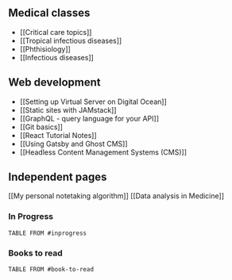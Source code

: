 
## Medical classes
- [[Critical care topics]]
- [[Tropical infectious diseases]]
- [[Phthisiology]]
- [[Infectious diseases]]

## Web development
- [[Setting up Virtual Server on Digital Ocean]]
- [[Static sites with JAMstack]]
- [[GraphQL - query language for your API]]
- [[Git basics]]
- [[React Tutorial Notes]]
- [[Using Gatsby and Ghost CMS]]
- [[Headless Content Management Systems (CMS)]]

## Independent pages
[[My personal notetaking algorithm]]
[[Data analysis in Medicine]]




### In Progress

```dataview
TABLE FROM #inprogress
```

### Books to read

```dataview
TABLE FROM #book-to-read 
```